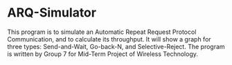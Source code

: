 # ARQ-Simulator
This program is to simulate an Automatic Repeat Request Protocol Communication, and to calculate its throughput. It will show a graph for three types: Send-and-Wait, Go-back-N, and Selective-Reject. The program is written by Group 7 for Mid-Term Project of Wireless Technology.

